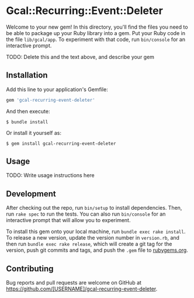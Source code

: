 # Gcal::Recurring::Event::Deleter

Welcome to your new gem! In this directory, you'll find the files you need to be able to package up your Ruby library into a gem. Put your Ruby code in the file `lib/gcal/app`. To experiment with that code, run `bin/console` for an interactive prompt.

TODO: Delete this and the text above, and describe your gem

## Installation

Add this line to your application's Gemfile:

```ruby
gem 'gcal-recurring-event-deleter'
```

And then execute:

    $ bundle install

Or install it yourself as:

    $ gem install gcal-recurring-event-deleter

## Usage

TODO: Write usage instructions here

## Development

After checking out the repo, run `bin/setup` to install dependencies. Then, run `rake spec` to run the tests. You can also run `bin/console` for an interactive prompt that will allow you to experiment.

To install this gem onto your local machine, run `bundle exec rake install`. To release a new version, update the version number in `version.rb`, and then run `bundle exec rake release`, which will create a git tag for the version, push git commits and tags, and push the `.gem` file to [rubygems.org](https://rubygems.org).

## Contributing

Bug reports and pull requests are welcome on GitHub at https://github.com/[USERNAME]/gcal-recurring-event-deleter.

